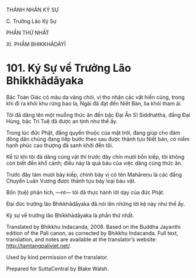 THÁNH NHÂN KÝ SỰ

C. Trưởng Lão Ký Sự

PHẦN THỨ NHẤT

XI. PHẨM BHIKKHĀDĀYĪ

# 101\. Ký Sự về Trưởng Lão Bhikkhādāyaka

Bậc Toàn Giác có màu da vàng chói, vị thọ nhận các vật hiến cúng, trong khi đi ra khỏi khu rừng bao la, Ngài đã đạt đến Niết Bàn, lìa khỏi tham ái.

Tôi đã dâng lên một muỗng thức ăn đến bậc Đại Ẩn Sĩ Siddhattha, đấng Đại Hùng, bậc Trí Tuệ đã được an tịnh như thế ấy.

Trong lúc đức Phật, đấng quyến thuộc của mặt trời, đang giúp cho đám đông dân chúng đang tiếp bước theo sau được thành tựu Niết bàn, có niềm hạnh phúc cao thượng đã sanh khởi đến tôi.

Kể từ khi tôi đã dâng cúng vật thí trước đây chín mươi bốn kiếp, tôi không còn biết đến khổ cảnh; điều này là quả báu của việc dâng cúng thức ăn.

Trước đây tám mươi bảy kiếp, chính bảy vị có tên Mahāreṇu là các đấng Chuyển Luân Vương được thành tựu bảy loại báu vật.

Bốn (tuệ) phân tích, ―nt― tôi đã thực hành lời dạy của đức Phật.

Đại đức trưởng lão Bhikkhādāyaka đã nói lên những lời kệ này như thế ấy.

Ký sự về trưởng lão Bhikkhādāyaka là phần thứ nhất.

Translated by Bhikkhu Indacanda, 2008. Based on the Buddha Jayanthi edition of the Pali canon, as corrected by Bhikkhu Indacanda. Full text, translation, and notes are available at the translator’s website: http://tamtangpaliviet.net/.

Used by kind permission of the translator.

Prepared for SuttaCentral by Blake Walsh.